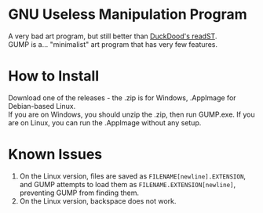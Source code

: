 # GNU Useless Manipulation Program
A very bad art program, but still better than [DuckDood's readST](https://github.com/DuckDood/readST).<br>
GUMP is a... "minimalist" art program that has very few features.
# How to Install
Download one of the releases - the .zip is for Windows, .AppImage for Debian-based Linux.<br>
If you are on Windows, you should unzip the .zip, then run GUMP.exe. If you are on Linux, you can run the .AppImage without any setup.
# Known Issues
1. On the Linux version, files are saved as `FILENAME[newline].EXTENSION`, and GUMP attempts to load them as `FILENAME.EXTENSION[newline]`, preventing GUMP from finding them.
2. On the Linux version, backspace does not work.
